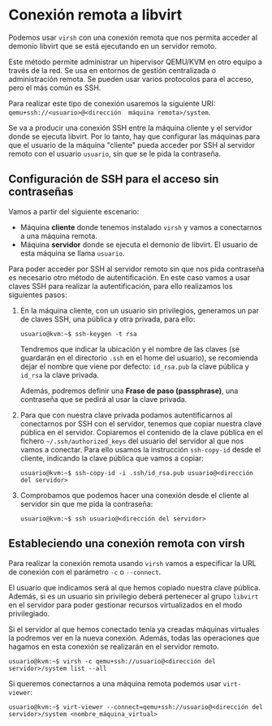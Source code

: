 # Conexión remota a libvirt

Podemos usar `virsh` con una conexión remota que nos permita acceder al demonio libvirt que se está ejecutando en un servidor remoto.

Este método permite administrar un hipervisor QEMU/KVM en otro equipo a través de la red. Se usa en entornos de gestión centralizada o administración remota. Se pueden usar varios protocolos para el acceso, pero el más común es SSH.

Para realizar este tipo de conexión usaremos la siguiente URI: `qemu+ssh://<usuario>@<dirección  máquina remota>/system`.

Se va a producir una conexión SSH entre la máquina cliente y el servidor donde se ejecuta libvirt. Por lo tanto, hay que configurar las máquinas para que el usuario de la máquina "cliente" pueda acceder por SSH al servidor remoto con el usuario `usuario`, sin que se le pida la contraseña.

## Configuración de SSH para el acceso sin contraseñas

Vamos a partir del siguiente escenario:

* Máquina **cliente** donde tenemos instalado `virsh` y vamos a conectarnos a una máquina remota.
* Máquina **servidor** donde se ejecuta el demonio de libvirt. El usuario de esta máquina se llama `usuario`.

Para poder acceder por SSH al servidor remoto sin que nos pida contraseña es necesario otro método de autentificación. En este caso vamos a usar claves SSH para realizar la autentificación, para ello realizamos los siguientes pasos:

1. En la máquina cliente, con un usuario sin privilegios, generamos un par de claves SSH, una pública y otra privada, para ello:

    ```
    usuario@kvm:~$ ssh-keygen -t rsa
    ```

    Tendremos que indicar la ubicación y el nombre de las claves (se guardarán en el directorio `.ssh` en el home del usuario), se recomienda dejar el nombre que viene por defecto: `id_rsa.pub` la clave pública y `id_rsa` la clave privada.

    Además, podremos definir una **Frase de paso (passphrase)**, una contraseña que se pedirá al usar la clave privada.

2. Para que con nuestra clave privada podamos autentificarnos al conectarnos por SSH con el servidor, tenemos que copiar nuestra clave pública en el servidor. Copiaremos el contenido de la clave pública en el fichero `~/.ssh/authorized_keys` del usuario del servidor al que nos vamos a conectar. Para ello usamos la instrucción `ssh-copy-id` desde el cliente, indicando la clave pública que vamos a copiar:

    ```
    usuario@kvm:~$ ssh-copy-id -i .ssh/id_rsa.pub usuario@<dirección del servidor>
    ```

3. Comprobamos que podemos hacer una conexión desde el cliente al servidor sin que me pida la contraseña:

    ```
    usuario@kvm:~$ ssh usuario@<dirección del servidor>
    ```

## Estableciendo una conexión remota con virsh

Para realizar la conexión remota usando `virsh` vamos a especificar la URL de conexión con el parámetro `-c` o `--connect`.

El usuario que indicamos será al que hemos copiado nuestra clave pública. Además, si es un usuario sin privilegio deberá pertenecer al grupo `libvirt` en el servidor para poder gestionar recursos virtualizados en el modo privilegiado.

Si el servidor al que hemos conectado tenía ya creadas máquinas virtuales la podremos ver en la nueva conexión. Además, todas las operaciones que hagamos en esta conexión se realizarán en el servidor remoto.

```
usuario@kvm:~$ virsh -c qemu+ssh://usuario@<dirección del servidor>/system list --all
```

Si queremos conectarnos a una máquina remota podemos usar `virt-viewer`:

```
usuario@kvm:~$ virt-viewer --connect=qemu+ssh://usuario@<dirección del servidor>/system <nombre_máquina_virtual>
```

